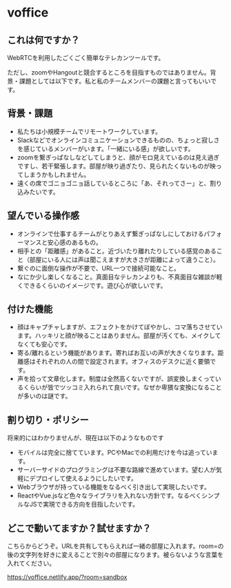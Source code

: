 # voffice

## これは何ですか？
WebRTCを利用したごくごく簡単なテレカンツールです。

ただし、zoomやHangoutと競合するところを目指すものではありません。背景・課題としては以下です。私と私のチームメンバーの課題と言ってもいいです。

## 背景・課題

- 私たちは小規模チームでリモートワークしています。
- Slackなどでオンラインコミュニケーションできるものの、ちょっと寂しさを感じているメンバーがいます。「一緒にいる感」が欲しいです。
- zoomを繋ぎっぱなしなどしてしまうと、顔がモロ見えているのは見え過ぎですし、若干緊張します。部屋が映り過ぎたり、見られたくないものが映ってしまうかもしれません。
- 遠くの席でゴニョゴニョ話しているところに「あ、それってさー」と、割り込みたいです。

## 望んでいる操作感

- オンラインで仕事するチームがとりあえず繋ぎっぱなしにしておけるパフォーマンスと安心感のあるもの。
- 相手との「距離感」があること。近づいたり離れたりしている感覚のあること（部屋にいる人には声は聞こえますが大きさが距離によって違うこと）。
- 繋ぐのに面倒な操作が不要で、URL一つで接続可能なこと。
- なにか少し楽しくなること。真面目なテレカンよりも、不真面目な雑談が軽くできるくらいのイメージです。遊び心が欲しいです。

## 付けた機能

- 顔はキャプチャしますが、エフェクトをかけてぼやかし、コマ落ちさせています。ハッキリと顔が映ることはありません。部屋が汚くても、メイクしてなくても安心です。
- 寄る/離れるという機能があります。寄ればお互いの声が大きくなります。距離感はそれぞれの人の間で設定されます。オフィスのデスクに近く要領です。
- 声を拾って文章化します。制度は全然高くないですが、誤変換しまくっているくらいが皆でツッコミ入れられて良いです。なぜか卑猥な変換になることが多いのは謎です。

## 割り切り・ポリシー
将来的にはわかりませんが、現在は以下のようなものです

- モバイルは完全に捨てています。PCやMacでの利用だけを今は追っています。
- サーバーサイドのプログラミングは不要な路線で進めています。望む人が気軽にデプロイして使えるようにしたいです。
- Webブラウザが持っている機能をなるべく引き出して実現したいです。
- ReactやVue.jsなど色々なライブラリを入れない方針です。なるべくシンプルなJSで実現できる方向を目指したいです。

## どこで動いてますか？試せますか？
こちらからどうぞ。URLを共有してもらえれば一緒の部屋に入れます。room=の後の文字列を好きに変えることで別々の部屋になります。被らないような言葉を入れてください。

https://voffice.netlify.app/?room=sandbox
